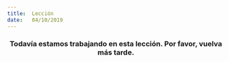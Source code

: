 ```yaml
---
title:  Lección
date:   04/10/2019
---
```


### <center>Todavía estamos trabajando en esta lección. Por favor, vuelva más tarde.</center>